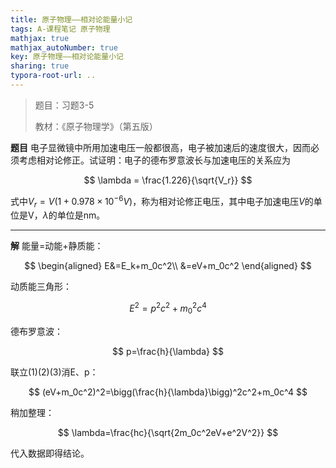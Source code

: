 ```yaml
---
title: 原子物理——相对论能量小记
tags: A-课程笔记 原子物理
mathjax: true
mathjax_autoNumber: true
key: 原子物理——相对论能量小记
sharing: true
typora-root-url: ..
---
```


> 题目：习题3-5
> 
> 教材：《原子物理学》（第五版）

<!--more-->

**题目** 电子显微镜中所用加速电压一般都很高，电子被加速后的速度很大，因而必须考虑相对论修正。试证明：电子的德布罗意波长与加速电压的关系应为

$$
\lambda = \frac{1.226}{\sqrt{V_r}}
$$

式中$V_r=V(1+0.978\times 10^{-6}V)$，称为相对论修正电压，其中电子加速电压$V$的单位是V，$\lambda$的单位是nm。

---

**解** 能量=动能+静质能：

$$
\begin{aligned}
    E&=E_k+m_0c^2\\
     &=eV+m_0c^2
\end{aligned}
$$

动质能三角形：

$$
E^2=p^2c^2+m_0^2c^4
$$

德布罗意波：

$$
p=\frac{h}{\lambda}
$$

联立(1)(2)(3)消E、p：

$$
(eV+m_0c^2)^2=\bigg(\frac{h}{\lambda}\bigg)^2c^2+m_0c^4
$$

稍加整理：

$$
\lambda=\frac{hc}{\sqrt{2m_0c^2eV+e^2V^2}}
$$

代入数据即得结论。